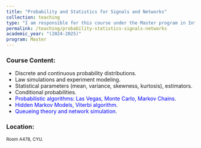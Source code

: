 ```yaml
---
title: "Probability and Statistics for Signals and Networks"
collection: teaching
type: "I am responsible for this course under the Master program in Intelligent and Communicating Systems, with a total of 40 teaching hours."
permalink: /teaching/probability-statistics-signals-networks
academic_year: "(2024-2025)"
program: Master
---
```


### Course Content:
- Discrete and continuous probability distributions.
- Law simulations and experiment modeling.
- Statistical parameters (mean, variance, skewness, kurtosis), estimators.
- Conditional probabilities.
- <span style="color:blue;">Probabilistic algorithms: Las Vegas, Monte Carlo, Markov Chains</span>.
- <span style="color:blue;">Hidden Markov Models, Viterbi algorithm</span>.
- <span style="color:blue;">Queueing theory and network simulation</span>.

### Location:
<span style="font-size: smaller;">Room A478, CYU.</span>


